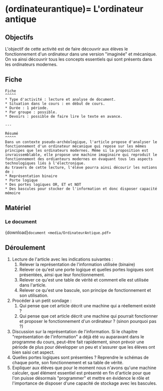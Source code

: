 (ordinateurantique)=
L'ordinateur antique
===========================

## Objectifs
L'objectif de cette activité est de faire découvrir aux élèves le fonctionnement d'un ordinateur dans une version "imaginée" et mécanique. On va ainsi découvrir tous les concepts essentiels qui sont présents dans les ordinateurs modernes.

## Fiche
````{panels}
Fiche
^^^^^
* Type d'activité : lecture et analyse de document.
* Situation dans le cours : en début de cours.
* Durée : 1 période.
* Par groupe : possible.
* Devoirs : possible de faire lire le texte en avance.

---

Résumé
^^^^^
Dans un contexte pseudo-archéologique, l'article propose d'analyser le fonctionnement d'un ordinateur mécanique qui repose sur les mêmes principes que les ordinateurs modernes. Même si la proposition est invraissemblable, elle propose une machine imaginaire qui reproduit le fonctionnement des ordianteurs modernes en évaquant tous les aspects technologiques liés à l'électronique.
Au travers de cette lecture, l'élève pourra ainsi décourir les notions de :
* Représentation binaire
* Porte logique
* Des portes logiques OR, ET et NOT
* Des bascules pour stocker de l'information et donc disposer capacité mémoire

````

## Matériel
### Le document
{download}`document <media/OrdinateurAntique.pdf>`

## Déroulement

1. Lecture de l'article avec les indications suivantes :
    1. Relever la représentation de l'information utilisée (binaire)
    2. Relever ce qu'est une porte logique et quelles portes logiques sont présentées, ainsi que leur fonctionnement.
    3. Relever ce qu'est une table de vérité et comment elle est utilisée dans l'article.
    4. Relever ce qu'est une bascule, son principe de fonctionnement et son utilisation.
2. Procéder à un petit sondage :
    1. Qui pense que cet article décrit une machine qui a réellement existé ?
    2. Qui pense que cet article décrit une machine qui pourrait fonctionner et proposer le fonctionnement d'un ordinateur ? (sinon pourquoi pas ?)
3. Discussion sur la représentation de l'information. Si le chapitre "représentation de l'information" a déjà été vu auparavant dans le programme du cours, peut-être fait rapidement, sinon prévoir une période de plus pour développer un peu et s'assurer que les élèves ont bien saisi cet aspect.
4. Quelles portes logiques sont présentées ? Reprendre le schémas de chaque porte, son fonctionnement et sa table de vérité.
5. Expliquer aux élèves que pour le moment nous n'avons qu'une machine calculer, quel élément essentiel est présenté en fin d'article pour que l'on puisse désormais "programmer" et mettre en évidence le rôle et l'importance de disposer d'une capacité de stockage avec les bascules.
